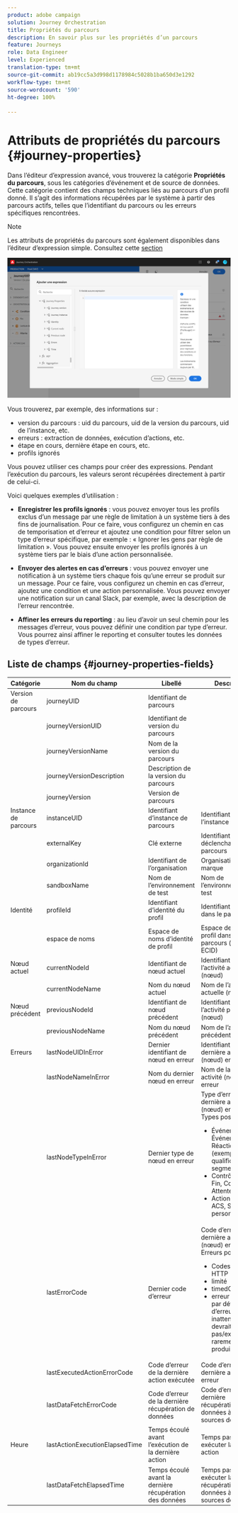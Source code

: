 ```yaml
---
product: adobe campaign
solution: Journey Orchestration
title: Propriétés du parcours
description: En savoir plus sur les propriétés d’un parcours
feature: Journeys
role: Data Engineer
level: Experienced
translation-type: tm+mt
source-git-commit: ab19cc5a3d998d1178984c5028b1ba650d3e1292
workflow-type: tm+mt
source-wordcount: '590'
ht-degree: 100%

---
```



# Attributs de propriétés du parcours {#journey-properties}

Dans l’éditeur d’expression avancé, vous trouverez la catégorie **Propriétés du parcours**, sous les catégories d’événement et de source de données. Cette catégorie contient des champs techniques liés au parcours d’un profil donné. Il s’agit des informations récupérées par le système à partir des parcours actifs, telles que l’identifiant du parcours ou les erreurs spécifiques rencontrées.

>[!NOTE]
>
>Les attributs de propriétés du parcours sont également disponibles dans l’éditeur d’expression simple. Consultez cette [section](../building-journeys/condition-activity.md#about_condition)

![](../assets/journey-properties.png)

Vous trouverez, par exemple, des informations sur :

* version du parcours : uid du parcours, uid de la version du parcours, uid de l’instance, etc.
* erreurs : extraction de données, exécution d’actions, etc.
* étape en cours, dernière étape en cours, etc.
* profils ignorés

Vous pouvez utiliser ces champs pour créer des expressions. Pendant l’exécution du parcours, les valeurs seront récupérées directement à partir de celui-ci.

Voici quelques exemples d’utilisation :

* **Enregistrer les profils ignorés** : vous pouvez envoyer tous les profils exclus d’un message par une règle de limitation à un système tiers à des fins de journalisation. Pour ce faire, vous configurez un chemin en cas de temporisation et d’erreur et ajoutez une condition pour filtrer selon un type d’erreur spécifique, par exemple : « Ignorer les gens par règle de limitation ». Vous pouvez ensuite envoyer les profils ignorés à un système tiers par le biais d’une action personnalisée.

* **Envoyer des alertes en cas d’erreurs** : vous pouvez envoyer une notification à un système tiers chaque fois qu’une erreur se produit sur un message. Pour ce faire, vous configurez un chemin en cas d’erreur, ajoutez une condition et une action personnalisée. Vous pouvez envoyer une notification sur un canal Slack, par exemple, avec la description de l’erreur rencontrée.

* **Affiner les erreurs du reporting** : au lieu d’avoir un seul chemin pour les messages d’erreur, vous pouvez définir une condition par type d’erreur. Vous pourrez ainsi affiner le reporting et consulter toutes les données de types d’erreur.

## Liste de champs {#journey-properties-fields}

| Catégorie | Nom du champ | Libellé | Description |
|---|---|---|------------|
| Version de parcours | journeyUID | Identifiant de parcours |  |
|  | journeyVersionUID | Identifiant de version du parcours |  |
|  | journeyVersionName | Nom de la version du parcours |  |
|  | journeyVersionDescription | Description de la version du parcours |  |
|  | journeyVersion | Version de parcours |  |
| Instance de parcours | instanceUID | Identifiant d’instance de parcours | Identifiant de l’instance |
|  | externalKey | Clé externe | Identifiant individuel déclenchant le parcours |
|  | organizationId | Identifiant de l’organisation | Organisation de la marque |
|  | sandboxName | Nom de l’environnement de test | Nom de l’environnement de test |
| Identité | profileId | Identifiant d’identité du profil | Identifiant du profil dans le parcours |
|  | espace de noms | Espace de noms d’identité de profil | Espace de noms du profil dans le parcours (exemple : ECID) |
| Nœud actuel | currentNodeId | Identifiant de nœud actuel | Identifiant de l’activité actuelle (nœud) |
|  | currentNodeName | Nom du nœud actuel | Nom de l’activité actuelle (nœud) |
| Nœud précédent | previousNodeId | Identifiant de nœud précédent | Identifiant de l’activité précédente (nœud) |
|  | previousNodeName | Nom du nœud précédent | Nom de l’activité précédente (nœud) |
| Erreurs | lastNodeUIDInError | Dernier identifiant de nœud en erreur | Identifiant de la dernière activité (nœud) en erreur |
|  | lastNodeNameInError | Nom du dernier nœud en erreur | Nom de la dernière activité (nœud) en erreur |
|  | lastNodeTypeInError | Dernier type de nœud en erreur | Type d’erreur de la dernière activité (nœud) en erreur. Types possibles :<ul><li>Événements : Événements, Réactions, QS (exemple : qualification de segment)</li><li>Contrôle de flux : Fin, Condition, Attente</li><li>Actions : Actions ACS, Saut, Action personnalisée</li></ul> |
|  | lastErrorCode | Dernier code d’erreur | Code d’erreur de la dernière activité (nœud) en erreur. Erreurs possibles : <ul><li>Codes d’erreur HTTP</li><li>limité</li><li>timedOut</li><li>erreur (exemple : par défaut en cas d’erreur inattendue. Ne devrait pas/extrêmement rarement se produire)</li></ul> |
|  | lastExecutedActionErrorCode | Code d’erreur de la dernière action exécutée | Code d’erreur de la dernière action en erreur |
|  | lastDataFetchErrorCode | Code d’erreur de la dernière récupération de données | Code d’erreur de la dernière récupération de données à partir des sources de données |
| Heure | lastActionExecutionElapsedTime | Temps écoulé avant l’exécution de la dernière action | Temps passé à exécuter la dernière action |
|  | lastDataFetchElapsedTime | Temps écoulé avant la dernière récupération des données | Temps passé à exécuter la dernière récupération de données à partir de sources de données |
